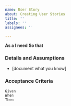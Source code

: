```yaml
---
name: User Story
about: Creating User Stories
title: ''
labels: ''
assignees: ''

---
```


**As a** 
 **I need** 
 **So that** 
   
 ### Details and Assumptions

 * [document what you know]
   
 ### Acceptance Criteria  
   
 ```Gherkin
 Given
 When 
 Then 
 ```
